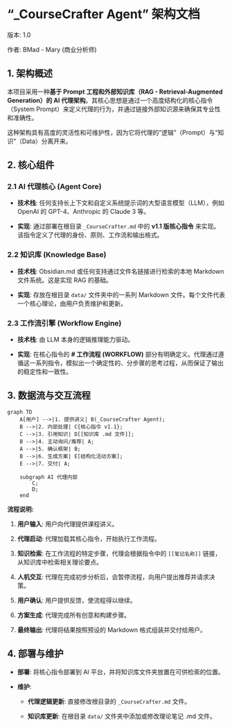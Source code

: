 # “_CourseCrafter Agent” 架构文档

版本: 1.0

作者: BMad - Mary (商业分析师)

## 1. 架构概述

本项目采用一种**基于 Prompt 工程和外部知识库（RAG - Retrieval-Augmented Generation）的 AI 代理架构**。其核心思想是通过一个高度结构化的核心指令（System Prompt）来定义代理的行为，并通过链接外部知识源来确保其专业性和准确性。

这种架构具有高度的灵活性和可维护性，因为它将代理的“逻辑”（Prompt）与“知识”（Data）分离开来。

## 2. 核心组件

### 2.1 AI 代理核心 (Agent Core)

- **技术栈**: 任何支持长上下文和自定义系统提示词的大型语言模型（LLM），例如 OpenAI 的 GPT-4、Anthropic 的 Claude 3 等。
    
- **实现**: 通过部署在根目录 `_CourseCrafter.md` 中的 **v1.1 版核心指令** 来实现。该指令定义了代理的身份、原则、工作流和输出格式。
    

### 2.2 知识库 (Knowledge Base)

- **技术栈**: Obsidian.md 或任何支持通过文件名链接进行检索的本地 Markdown 文件系统。这是实现 RAG 的基础。
    
- **实现**: 存放在根目录 `data/` 文件夹中的一系列 Markdown 文件。每个文件代表一个核心理论，由用户负责维护和更新。
    

### 2.3 工作流引擎 (Workflow Engine)

- **技术栈**: 由 LLM 本身的逻辑推理能力驱动。
    
- **实现**: 在核心指令的 **# 工作流程 (WORKFLOW)** 部分有明确定义。代理通过遵循这一系列指令，模拟出一个确定性的、分步骤的思考过程，从而保证了输出的稳定性和一致性。
    

## 3. 数据流与交互流程

```
graph TD
    A[用户] -->|1. 提供讲义| B(_CourseCrafter Agent);
    B -->|2. 内部处理| C{核心指令 v1.1};
    C -->|3. 引用知识| D[[知识库 .md 文件]];
    B -->|4. 主动询问/推荐| A;
    A -->|5. 确认框架| B;
    B -->|6. 生成方案| E[结构化活动方案];
    E -->|7. 交付| A;

    subgraph AI 代理内部
        C;
        D;
    end
```

**流程说明:**

1. **用户输入**: 用户向代理提供课程讲义。
    
2. **代理启动**: 代理加载其核心指令，开始执行工作流程。
    
3. **知识检索**: 在工作流程的特定步骤，代理会根据指令中的 `[[笔记名称]]` 链接，从知识库中检索相关理论要点。
    
4. **人机交互**: 代理在完成初步分析后，会暂停流程，向用户提出推荐并请求决策。
    
5. **用户确认**: 用户提供反馈，使流程得以继续。
    
6. **方案生成**: 代理完成所有创意和构建步骤。
    
7. **最终输出**: 代理将结果按照预设的 Markdown 格式组装并交付给用户。
    

## 4. 部署与维护

- **部署**: 将核心指令部署到 AI 平台，并将知识库文件夹放置在可供检索的位置。
    
- **维护**:
    
    - **代理逻辑更新**: 直接修改根目录的 `_CourseCrafter.md` 文件。
        
    - **知识库更新**: 在根目录 `data/` 文件夹中添加或修改理论笔记 .md 文件。
